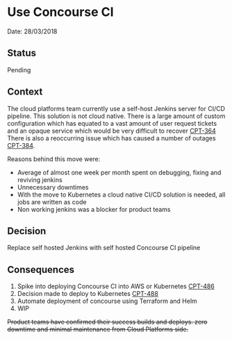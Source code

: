 # Use Concourse CI

Date: 28/03/2018

## Status

Pending

## Context

The cloud platforms team currently use a self-host Jenkins server for CI/CD pipeline. This solution is not cloud native. There is a large amount of custom configuration which has equated to a vast amount of user request tickets and an opaque service which would be very difficult to recover [CPT-364](https://dsdmoj.atlassian.net/browse/CPT-364)  There is also a reoccurring issue which has caused a number of outages [CPT-384](https://dsdmoj.atlassian.net/browse/CPT-384).

Reasons behind this move were:

* Average of almost one week per month spent on debugging, fixing and reviving jenkins
* Unnecessary downtimes
* With the move to Kubernetes a cloud native CI/CD solution is needed, all jobs are written as code
* Non working jenkins was a blocker for product teams

## Decision

Replace self hosted Jenkins with self hosted Concourse CI pipeline

## Consequences

1. Spike into deploying Concourse CI into AWS or Kubernetes [CPT-486](https://dsdmoj.atlassian.net/browse/CPT-486)
2. Decision made to deploy to Kubernetes [CPT-488](https://dsdmoj.atlassian.net/browse/CPT-488)
3. Automate deployment of concourse using Terraform and Helm
4. WIP 


~~Product teams have confirmed their success builds and deploys. zero downtime and minimal maintenance from Cloud Platforms side.~~
